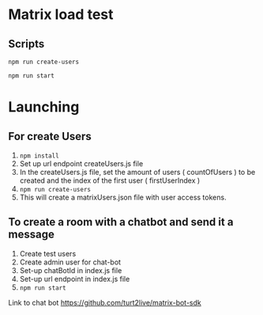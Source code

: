 # Matrix load test

## Scripts

`npm run create-users`

`npm run start`

# Launching

## For create Users

1. `npm install`
2. Set up url endpoint createUsers.js file
3. In the createUsers.js file, set the amount of users ( countOfUsers ) to be created and the index of the first user ( firstUserIndex )
4. `npm run create-users`
5. This will create a matrixUsers.json file with user access tokens.

## To create a room with a chatbot and send it a message

1. Create test users
2. Create admin user for chat-bot
3. Set-up chatBotId in index.js file
4. Set-up url endpoint in index.js file
5. `npm run start`


Link to chat bot https://github.com/turt2live/matrix-bot-sdk